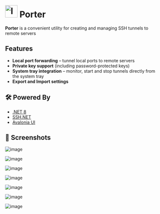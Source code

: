 

# <img width="40" height="40" alt="logo-main" src="https://github.com/user-attachments/assets/28174d89-f4db-4c2c-b3e3-3d8dbc5cd2ca" /> Porter

**Porter** is a convenient utility for creating and managing SSH tunnels to remote servers

## Features

- **Local port forwarding** – tunnel local ports to remote servers
- **Private key support** (including password-protected keys)
- **System tray integration** – monitor, start and stop tunnels directly from the system tray
- **Export and Import settings**

## 🛠 Powered By
- [.NET 8](https://dotnet.microsoft.com/)
- [SSH.NET](https://github.com/sshnet/SSH.NET)
- [Avalonia UI](https://avaloniaui.net/)

## 📸 Screenshots

![image](https://github.com/user-attachments/assets/d6c74e2b-97c7-4675-8045-78c6dcfa90eb)

![image](https://github.com/user-attachments/assets/16d4d6fc-a256-46d0-ba51-7aa0de337248)

![image](https://github.com/user-attachments/assets/6a09816f-b32c-4d0f-a8d6-7f3b3e72f91c)

![image](https://github.com/user-attachments/assets/a0ca14f7-6a9a-4bc1-8999-39f41b50aaa0)

![image](https://github.com/user-attachments/assets/ba9f700a-32c2-46ed-a416-6ce5c0701c5e)

![image](https://github.com/user-attachments/assets/9a619aa6-885f-47ce-b2c1-c00a59187042)

![image](https://github.com/user-attachments/assets/c289558e-e908-47d1-9cb6-18c6ed11678e)
